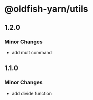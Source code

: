 # @oldfish-yarn/utils

## 1.2.0

### Minor Changes

- add mult command

## 1.1.0

### Minor Changes

- add divide function
